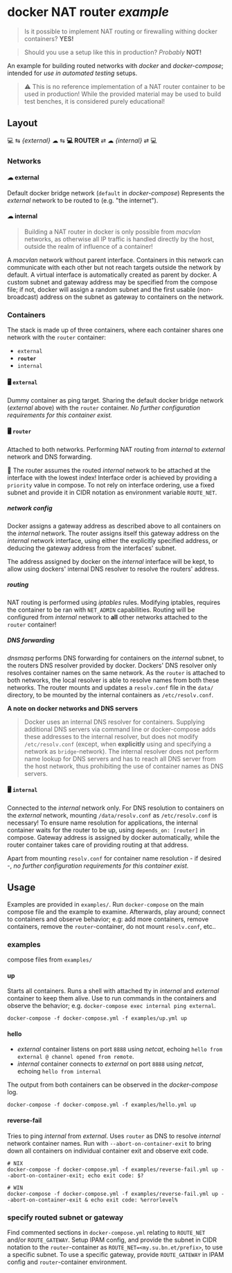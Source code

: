 # docker NAT router *example*
> Is it possible to implement NAT routing or firewalling withing docker containers? **YES!**

> Should you use a setup like this in production? *Probably* **NOT!**


An example for building routed networks with *docker* and *docker-compose*; intended for *use in automated testing* setups.

> ⚠ This is no reference implementation of a NAT router container to be used in production! While the provided material may be used to build test benches, it is considered purely educational!


## Layout
💻 ⇆ *{external}* ☁ ⇆ **💻 ROUTER** ⇄ ☁ *{internal}* ⇄ 💻
### Networks

#### ☁ external
Default docker bridge network (`default` in *docker-compose*) Represents the *external* network to be routed to (e.g. "the internet").


#### ☁ internal
> Building a NAT router in docker is only possible from *macvlan* networks, as otherwise all IP traffic is handled directly by the host, outside the realm of influence of a container!

A *macvlan* network without parent interface. Containers in this network can communicate with each other but not reach targets outside the network by default. A virtual interface is automatically created as parent by docker. A custom subnet and gateway address may be specified from the compose file; if not, docker will assign a random subnet and the first usable (non-broadcast) address on the subnet as gateway to containers on the network.


### Containers
The stack is made up of three containers, where each container shares one network with the `router` container:
* `external`
* **`router`**
* `internal`

#### 🖥 `external`
Dummy container as ping target. Sharing the default docker bridge network (*external* above) with the `router` container. *No further configuration requirements for this container exist.*

#### 🖥 `router`
Attached to both networks. Performing NAT routing from *internal* to *external* network and DNS forwarding.

📌 The router assumes the routed *internal* network to be attached at the interface with the lowest index! Interface order is achieved by providing a `priority` value in compose. To not rely on interface ordering, use a fixed subnet and provide it in CIDR notation as environment variable `ROUTE_NET`.

##### network config
Docker assigns a gateway address as described above to all containers on the *internal* network. The router assigns itself this gateway address on the *internal* network interface, using either the explicitly specified address, or deducing the gateway address from the interfaces' subnet.

The address assigned by docker on the *internal* interface will be kept, to allow using dockers' internal DNS resolver to resolve the routers' address.

##### routing
NAT routing is performed using *iptables* rules. Modifying iptables, requires the container to be ran with `NET_ADMIN` capabilities. Routing will be configured from *internal* network to **all** other networks attached to the `router` container!

##### DNS forwarding
*dnsmasq* performs DNS forwarding for containers on the *internal* subnet, to the routers DNS resolver provided by docker. Dockers' DNS resolver only resolves container names on the same network. As the `router` is attached to both networks, the local resolver is able to resolve names from both these networks. The router mounts and updates a `resolv.conf` file in the `data/` directory, to be mounted by the internal containers as `/etc/resolv.conf`.

**A note on docker networks and DNS servers**
> Docker uses an internal DNS resolver for containers. Supplying additional DNS servers via command line or docker-compose adds these addresses to the internal resolver, but does not modify `/etc/resolv.conf` (except, when **explicitly** using and specifying a network as `bridge`-network). The internal resolver does not perform name lookup for DNS servers and has to reach all DNS server from the host network, thus prohibiting the use of container names as DNS servers.


#### 🖥 `internal`
Connected to the *internal* network only. For DNS resolution to containers on the *external* network, mounting `/data/resolv.conf` as `/etc/resolv.conf` is necessary! To ensure name resolution for applications, the internal container waits for the router to be up, using `depends_on: [router]` in compose. Gateway address is assigned by docker automatically, while the router container takes care of providing routing at that address.

Apart from mounting `resolv.conf` for container name resolution - if desired -, *no further configuration requirements for this container exist.*

## Usage
Examples are provided in `examples/`. Run `docker-compose` on the main compose file and the example to examine. Afterwards, play around; connect to containers and observe behavior; e.g:
add more containers, remove containers, remove the `router`-container, do not mount `resolv.conf`, etc..

### examples
compose files from `examples/`

#### up
Starts all containers. Runs a shell with attached tty in *internal* and *external* container to keep them alive. Use to run commands in the containers and observe the behavior; e.g. `docker-compose exec internal ping external`.

```
docker-compose -f docker-compose.yml -f examples/up.yml up
```

#### hello
* *external* container listens on port `8888` using *netcat*, echoing `hello from external @ channel opened from remote`.
* *internal* container connects to *external* on port `8888` using *netcat*, echoing `hello from internal`

The output from both containers can be observed in the *docker-compose* log.

```
docker-compose -f docker-compose.yml -f examples/hello.yml up
```

#### reverse-fail
Tries to ping *internal* from *external*. Uses `router` as DNS to resolve *internal* network container names. Run with `--abort-on-container-exit` to bring down all containers on individual container exit and observe exit code.

```
# NIX
docker-compose -f docker-compose.yml -f examples/reverse-fail.yml up --abort-on-container-exit; echo exit code: $?

# WIN
docker-compose -f docker-compose.yml -f examples/reverse-fail.yml up --abort-on-container-exit & echo exit code: %errorlevel%
```


### specify routed subnet or gateway
Find commented sections in `docker-compose.yml` relating to `ROUTE_NET` and/or `ROUTE_GATEWAY`. Setup IPAM config, and provide the subnet in CIDR notation to the `router`-container as `ROUTE_NET=<my.su.bn.et/prefix>`, to use a specific subnet. To use a specific gateway, provide `ROUTE_GATEWAY` in IPAM config and `router`-container environment.



